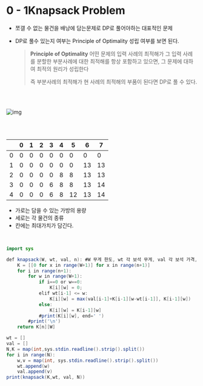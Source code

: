# 0 - 1Knapsack Problem

* 쪼갤 수 없는 물건을 배낭에 담는문제로 DP로 풀어야하는 대표적인 문제

* DP로 풀수 있는지 여부는 Principle of Optimality 성립 여부를 보면 된다.

  > **Principle of Optimality**
  > 어떤 문제의 입력 사례의 최적해가 그 입력 사례를 분할한 부분사례에 대한 최적해를 항상 포함하고 있으면, 그 문제에 대하여 최적의 원리가 성립한다
  >
  > 즉 부분사례의 최적해가 현 사례의 최적해의 부품이 된다면 DP로 풀 수 있다.

<br>

<br>

![img](https://blog.kakaocdn.net/dn/mu4jC/btqvpjvm4kE/GrSkkh7biC6auBoVx0tscK/img.png)

<br>

<br>

|      | 0    | 1    | 2    | 3    | 4    | 5    | 6    | 7    |
| ---- | ---- | ---- | ---- | ---- | ---- | ---- | ---- | ---- |
| 0    | 0    | 0    | 0    | 0    | 0    | 0    | 0    | 0    |
| 1    | 0    | 0    | 0    | 0    | 0    | 0    | 13   | 13   |
| 2    | 0    | 0    | 0    | 0    | 8    | 8    | 13   | 13   |
| 3    | 0    | 0    | 0    | 6    | 8    | 8    | 13   | 14   |
| 4    | 0    | 0    | 0    | 6    | 8    | 12   | 13   | 14   |

* 가로는 담을 수 있는 가방의 용량
* 세로는 각 물건의 종류
* 칸에는 최대가치가 담긴다.

<br>

```java
import sys

def knapsack(W, wt, val, n): #W 무게 한도, wt 각 보석 무게, val 각 보석 가격, n 보석 수
    K = [[0 for x in range(W+1)] for x in range(n+1)]
    for i in range(n+1):
        for w in range(W+1):
            if i==0 or w==0:
                K[i][w] = 0;
            elif wt[i-1] <= w:
                K[i][w] = max(val[i-1]+K[i-1][w-wt[i-1]], K[i-1][w])
            else:
                K[i][w] = K[i-1][w]
            #print(K[i][w], end=' ')
        #print('\n')
    return K[n][W]

wt = []
val = []
N,K = map(int,sys.stdin.readline().strip().split())
for i in range(N):
    w,v = map(int, sys.stdin.readline().strip().split())
    wt.append(w)
    val.append(v)
print(knapsack(K,wt, val, N))
```

